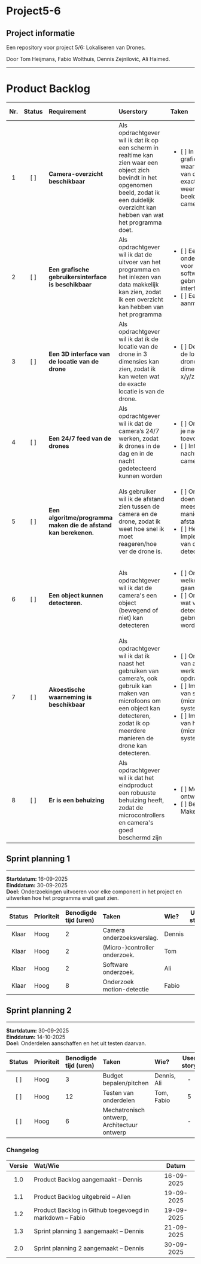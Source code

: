 # Project5-6

## Project informatie

Een repository voor project 5/6: Lokaliseren van Drones.

Door Tom Heijmans, Fabio Wolthuis, Dennis Zejnilović, Ali Haimed.

---

# Product Backlog

| Nr. | Status | Requirement | Userstory | Taken | Acceptatieciteria | Story points |
| :-: | :----: | :---- | :---- | :---- | :---- | :----: |
| 1 | [ ] | **Camera-overzicht beschikbaar** | Als opdrachtgever wil ik dat ik op een scherm in realtime kan zien waar een object zich bevindt in het opgenomen beeld, zodat ik een duidelijk overzicht kan hebben van wat het programma doet. | <ul> <li> [ ] In de GUI een grafiek maken waarin de positie van de drone exact wordt weergegeven met beeld van de camera. </li> </ul> | De locatie van de drone wordt correct weergegeven in de GUI in realtime. | **8** |
| 2 | [ ] | **Een grafische gebruikersinterface is beschikbaar** | Als opdrachtgever wil ik dat de uitvoer van het programma en het inlezen van data makkelijk kan zien, zodat ik een overzicht kan hebben van het programma | <ul> <li> [ ] Een onderzoeksverslag voor welke software we gaan gebruiken voor de interface. </li> <li> [ ] Een GUI aanmaken.  </li> </ul> | Een overzichtelijke GUI met duidelijke informatie | **8** |
| 3 | [ ] | **Een 3D interface van de locatie van de drone** | Als opdrachtgever wil ik dat ik de locatie van de drone in 3 dimensies kan zien, zodat ik kan weten wat de exacte locatie is van de drone. | <ul> <li> [ ] De grafiek van de locatie van de drone in 3 dimensies maken, x/y/z </li> </ul> | De locatie van de drone wordt exact en in realtime gezien in 3D grafiek | **2** |
| 4 | [ ] | **Een 24/7 feed van de drones** | Als opdrachtgever wil ik dat de camera’s 24/7 werken, zodat ik drones in de dag en in de nacht gedetecteerd kunnen worden | <ul> <li> [ ] Onderzoek hoe je nachtzicht kan toevoegen </li> <li> [ ] Integratie van nachtzicht camera’s </li> </ul> | De drones kunnen dag en nacht gedetecteerd worden door verschillende camera’s | **4** |
| 5 | [ ] | **Een algoritme/programma maken die de afstand kan berekenen.** | Als gebruiker wil ik de afstand zien tussen de camera en de drone, zodat ik weet hoe snel ik moet reageren/hoe ver de drone is. | <ul> <li> [ ] Onderzoek doen naar wat de meest efficiënte manier is van afstand detecteren </li> <li> [ ] Het Implementeren van de detectiemethode. </li> </ul> | De afstand van de drones kan bepaald worden. | **6** |
| 6 | [ ] | **Een object kunnen detecteren.** | Als opdrachtgever wil ik dat de camera's een object (bewegend of niet) kan detecteren | <ul> <li> [ ] Onderzoek voor welke camera’s we gaan gebruiken. </li> <li> [ ] Onderzoek naar wat voor soort detectie het beste gebruikt kan worden </li> </ul> | De camera geeft een melding wanneer er iets wordt gedetecteerd. | **8** |
| 7 | [ ] | **Akoestische waarneming is beschikbaar** | Als opdrachtgever wil ik dat ik naast het gebruiken van camera’s, ook gebruik kan maken van microfoons om een object kan detecteren, zodat ik op meerdere manieren de drone kan detecteren. | <ul> <li> [ ] Onderzoeken van al gegeven werk van de opdrachtgever </li> <li> [ ] Implementatie van software (microfoon) in het systeem </li> <li> [ ] Implementatie van hardware (microfoon) in het systeem </li> </ul> | De microfoon kan een object/drone detecteren | **2** |
| 8 | [ ] | **Er is een behuizing** | Als opdrachtgever wil ik dat het eindproduct een robuuste behuizing heeft, zodat de microcontrollers en camera's goed beschermd zijn | <ul> <li> [ ] Mechatronisch ontwerp maken </li> <li> [ ] Behuizing Maken </li> </ul> | Er is een behuizing | **6** |

## Sprint planning 1
---

**Startdatum:** 16-09-2025  
**Einddatum:** 30-09-2025  
**Doel:** Onderzoekingen uitvoeren voor elke component in het project en uitwerken hoe het programma eruit gaat zien.

| Status | Prioriteit | Benodigde tijd (uren) | Taken | Wie? | User story |
| :----: | :---- | :---- | :---- | :---- | :----: |
| Klaar | Hoog | 2 | Camera onderzoeksverslag.  | Dennis | 6 |
| Klaar | Hoog | 2 | (Micro-)controller onderzoek. | Tom | - |
| Klaar | Hoog | 2 | Software onderzoek. | Ali | 2 |
| Klaar | Hoog | 8 | Onderzoek motion-detectie | Fabio | 6 |

## Sprint planning 2
---

**Startdatum:** 30-09-2025  
**Einddatum:** 14-10-2025  
**Doel:** Onderdelen aanschaffen en het uit testen daarvan.

| Status | Prioriteit | Benodigde tijd (uren) | Taken | Wie? | User story |
| :----: | :---- | :---- | :---- | :---- | :----: |
| [ ] | Hoog | 3 | Budget bepalen/pitchen  | Dennis, Ali | - |
| [ ] | Hoog | 12 | Testen van onderdelen | Tom, Fabio | 5 |
| [ ] | Hoog | 6 | Mechatronisch ontwerp, Architectuur ontwerp |  | - |


### Changelog

| Versie | Wat/Wie | Datum |
| :----: | :---- | :----: |
| 1.0 | Product Backlog aangemaakt – Dennis | 16-09-2025 |
| 1.1 | Product Backlog uitgebreid – Allen | 19-09-2025 |
| 1.2 | Product Backlog in Github toegevoegd in markdown – Fabio | 19-09-2025 |
| 1.3 | Sprint planning 1 aangemaakt – Dennis | 21-09-2025 |
| 2.0 | Sprint planning 2 aangemaakt – Dennis | 30-09-2025 |

